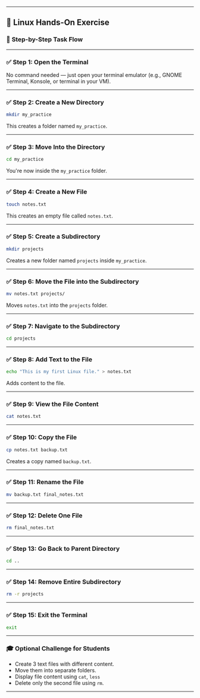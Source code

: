 

---

## 🧪 **Linux Hands-On Exercise**

### 🔹 **Step-by-Step Task Flow**

---

### ✅ **Step 1: Open the Terminal**

No command needed — just open your terminal emulator (e.g., GNOME Terminal, Konsole, or terminal in your VM).

---

### ✅ **Step 2: Create a New Directory**

```bash
mkdir my_practice
```

This creates a folder named `my_practice`.

---

### ✅ **Step 3: Move Into the Directory**

```bash
cd my_practice
```

You're now inside the `my_practice` folder.

---

### ✅ **Step 4: Create a New File**

```bash
touch notes.txt
```

This creates an empty file called `notes.txt`.

---

### ✅ **Step 5: Create a Subdirectory**

```bash
mkdir projects
```

Creates a new folder named `projects` inside `my_practice`.

---

### ✅ **Step 6: Move the File into the Subdirectory**

```bash
mv notes.txt projects/
```

Moves `notes.txt` into the `projects` folder.

---

### ✅ **Step 7: Navigate to the Subdirectory**

```bash
cd projects
```

---

### ✅ **Step 8: Add Text to the File**

```bash
echo "This is my first Linux file." > notes.txt
```

Adds content to the file.

---

### ✅ **Step 9: View the File Content**

```bash
cat notes.txt
```

---

### ✅ **Step 10: Copy the File**

```bash
cp notes.txt backup.txt
```

Creates a copy named `backup.txt`.

---

### ✅ **Step 11: Rename the File**

```bash
mv backup.txt final_notes.txt
```

---

### ✅ **Step 12: Delete One File**

```bash
rm final_notes.txt
```

---

### ✅ **Step 13: Go Back to Parent Directory**

```bash
cd ..
```

---

### ✅ **Step 14: Remove Entire Subdirectory**

```bash
rm -r projects
```

---

### ✅ **Step 15: Exit the Terminal**

```bash
exit
```

---

### 🎓 **Optional Challenge for Students**

* Create 3 text files with different content.
* Move them into separate folders.
* Display file content using `cat`, `less`
* Delete only the second file using `rm`.

---

